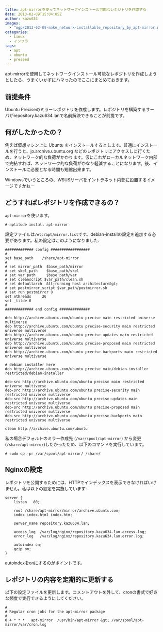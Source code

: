 ```yaml
---
title: apt-mirrorを使ってネットワークインストール可能なレポジトリを作成する
date: 2013-02-09T15:04:05Z
author: kazu634
images:
  - "ogp/2013-02-09-make_network-installable_repository_by_apt-mirror.webp"
categories:
  - Linux
  - インフラ
tags:
  - apt
  - ubuntu
  - preseed
---
```

apt-mirrorを使用してネットワークインストール可能なレポジトリを作成しようとしたら、うまくいかずにハマったのでここにまとめておきます。

## 前提条件

Ubuntu Preciseのミラーレポジトリを作成します。レポジトリを構築するサーバがrepository.kazu634.lanで名前解決できることが前提です。

## 何がしたかったの？

例えば仮想マシン上に Ubuntu をインストールするとします。普通にインストールを行うと、jp.archive.ubuntu.org などのレポジトリにアクセスしに行くため、ネットワーク的な負荷がかかります。仮にこれがローカルネットワーク内部で完結すれば、ネットワーク的な負荷がかなり軽減することになります。後、インストールに必要となる時間も短縮出来ます。

Windowsでいうところの、WSUSサーバをイントラネット内部に設置するイメージですかねー

## どうすればレポジトリを作成できるの？

`apt-mirror`を使います。

```
# aptitude install apt-mirror
```

設定ファイルは`/etc/apt/mirror.list`です。debian-installの設定を追加する必要があります。私の設定はこのようになりました:

```
############# config ##################
#
set base_path    /share/apt-mirror
#
# set mirror_path  $base_path/mirror
# set skel_path    $base_path/skel
# set var_path     $base_path/var
# set cleanscript $var_path/clean.sh
# set defaultarch  &lt;running host architecture&gt;
# set postmirror_script $var_path/postmirror.sh
# set run_postmirror 0
set nthreads     20
set _tilde 0
#
############# end config ##############

deb http://archive.ubuntu.com/ubuntu precise main restricted universe multiverse
deb http://archive.ubuntu.com/ubuntu precise-security main restricted universe multiverse
deb http://archive.ubuntu.com/ubuntu precise-updates main restricted universe multiverse
deb http://archive.ubuntu.com/ubuntu precise-proposed main restricted universe multiverse
deb http://archive.ubuntu.com/ubuntu precise-backports main restricted universe multiverse

# debian installer here
deb http://archive.ubuntu.com/ubuntu precise main/debian-installer restricted/debian-installer

deb-src http://archive.ubuntu.com/ubuntu precise main restricted universe multiverse
deb-src http://archive.ubuntu.com/ubuntu precise-security main restricted universe multiverse
deb-src http://archive.ubuntu.com/ubuntu precise-updates main restricted universe multiverse
deb-src http://archive.ubuntu.com/ubuntu precise-proposed main restricted universe multiverse
deb-src http://archive.ubuntu.com/ubuntu precise-backports main restricted universe multiverse

clean http://archive.ubuntu.com/ubuntu
```

私の場合デフォルトのミラー作成先 (`/var/spool/apt-mirror`) から変更 (`/share/apt-mirror`)したかったため、以下のコマンドを実行しています。

```
# sudo cp -pr /var/spool/apt-mirror/ /share/
```

## Nginxの設定

レポジトリを公開するためには、HTTPでインデックスを表示できなければいけません。私は以下の設定を実施しています:

```
server {
    listen   80;

    root /share/apt-mirror/mirror/archive.ubuntu.com;
    index index.html index.htm;

    server_name repository.kazu634.lan;

    access_log  /var/log/nginx/repository.kazu634.lan.access.log;
    error_log   /var/log/nginx/repository.kazu634.lan.error.log;

    autoindex on;
    gzip on;
}
```

autoindexをonにするのがポイントです。

## レポジトリの内容を定期的に更新する
以下の設定ファイルを更新します。コメントアウトを外して、cronの書式で好きな頻度で実行できるようにしてください。

```
#
# Regular cron jobs for the apt-mirror package
#
0 4	* * *	apt-mirror	/usr/bin/apt-mirror &gt; /var/spool/apt-mirror/var/cron.log
```
